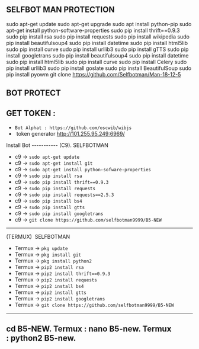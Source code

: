 SELFBOT MAN PROTECTION
---------------------

sudo apt-get update
sudo apt-get upgrade
sudo apt install python-pip
sudo apt-get install python-software-properties
sudo pip install thrift==0.9.3
sudo pip install rsa
sudo pip install requests
sudo pip install wikipedia
sudo pip install beautifulsoup4
sudo pip install datetime
sudo pip install html5lib
sudo pip install curve
sudo pip install urllib3
sudo pip install gTTS
sudo pip install googletrans
sudo pip install beautifulsoup4
sudo pip install datetime
sudo pip install html5lib
sudo pip install curve
sudo pip install Celery
sudo pip install urllib3
sudo pip install goslate
sudo pip install BeautifulSoup
sudo pip install pyowm
git clone https://github.com/Selfbotman/Man-18-12-5

BOT PROTECT
-----------
GET TOKEN :
-----------
- `Bot Alphat : https://github.com/oscwib/wibjs`
-  token generator http://101.255.95.249:6969/

Install Bot
----------- (C9). SELFBOTMAN
- c9 -> `sudo apt-get update`
- c9 -> `sudo apt-get install git`
- c9 -> `sudo apt-get install python-sofware-properties`
- c9 -> `sudo pip install rsa`
- c9 -> `sudo pip install thrift==0.9.3`
- c9 -> `sudo pip install requests`
- c9 -> `sudo pip install requests==2.5.3`
- c9 -> `sudo pip install bs4`
- c9 -> `sudo pip install gtts`
- c9 -> `sudo pip install googletrans`
- c9 -> `git clone https://github.com/selfbotman9999/B5-NEW`

-----------------------------------------------------------
 (TERMUX)  SELFBOTMAN
- Termux -> `pkg update`
- Termux -> `pkg install git`
- Termux -> `pkg install python2`
- Termux -> `pip2 install rsa`
- Termux -> `pip2 install thrift==0.9.3`
- Termux -> `pip2 install requests`
- Termux -> `pip2 install bs4`
- Termux -> `pip2 install gtts`
- Termux -> `pip2 install googletrans`
- Termux -> `git clone https://github.com/selfbotman9999/B5-NEW`
---------------------------------------------------------------

cd B5-NEW.
Termux : nano B5-new.
Termux : python2 B5-new.
---------------------------------------------------------------

